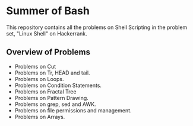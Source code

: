 # Summer of Bash

This repository contains all the problems on Shell Scripting in the problem set, "Linux Shell" on Hackerrank.

## Overview of Problems

- Problems on Cut
- Problems on Tr, HEAD and tail.
- Problems on Loops.
- Problems on Condition Statements.
- Problems on Fractal Tree
- Problems on Pattern Drawing.
- Problems on grep, sed and AWK.
- Problems on file permissions and management.
- Problems on Arrays.
